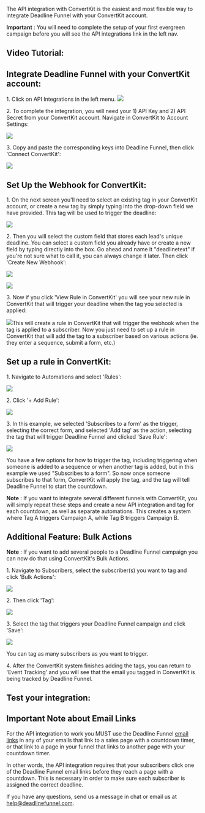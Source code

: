 The API integration with ConvertKit is the easiest and most flexible way to
integrate Deadline Funnel with your ConvertKit account.

**Important** :  You will need to complete the setup of your first evergreen
campaign before you will see the API integrations link in the left nav.

## Video Tutorial:

## Integrate Deadline Funnel with your ConvertKit account:

1\.  Click on API Integrations in the left menu. 
![](https://d33v4339jhl8k0.cloudfront.net/docs/assets/53974d6ce4b0c76107b109d1/images/5b4e064d2c7d3a03f89caf39/file-YqIQz3YyF0.png)


2\. To complete the integration, you will need your 1) API Key and 2) API Secret from your ConvertKit account. Navigate in ConvertKit to Account Settings: 

![](https://d33v4339jhl8k0.cloudfront.net/docs/assets/53974d6ce4b0c76107b109d1/images/5b6c71762c7d3a03f89d85c3/file-BjwP3qljIJ.png)


3\. Copy and paste the corresponding keys into Deadline Funnel, then click 'Connect ConvertKit': 

![](https://d33v4339jhl8k0.cloudfront.net/docs/assets/53974d6ce4b0c76107b109d1/images/5b4e0a062c7d3a03f89caf66/file-4ZdJm6QkBS.png)

## Set Up the Webhook for ConvertKit:

1\.  On the next screen you'll need to select an existing tag in your ConvertKit account, or create a new tag by simply typing into the drop-down field we have provided. This tag will be used to trigger the deadline: 

![](https://d33v4339jhl8k0.cloudfront.net/docs/assets/53974d6ce4b0c76107b109d1/images/5cfa8d0504286333a2645201/file-fYvqPgLuLj.jpg)


2\. Then you will select the custom field that stores each lead's unique deadline.
You can select a custom field you already have or create a new field by typing
directly into the box. Go ahead and name it "deadlinetext" if you're not sure
what to call it, you can always change it later. Then click 'Create New
Webhook':

![](https://d33v4339jhl8k0.cloudfront.net/docs/assets/53974d6ce4b0c76107b109d1/images/5cfa8d2204286333a2645204/file-CZO33MhNCB.jpg)

![](https://d33v4339jhl8k0.cloudfront.net/docs/assets/53974d6ce4b0c76107b109d1/images/5cfa8d3d04286333a2645205/file-ZCNu7IWZhc.jpg)


3\. Now if you click 'View Rule in ConvertKit' you will see your new rule in ConvertKit that will trigger your deadline when the tag you selected is applied: 

![](https://d33v4339jhl8k0.cloudfront.net/docs/assets/53974d6ce4b0c76107b109d1/images/5b4e0c812c7d3a03f89caf8b/file-CL2Fo6Qgld.png)This will create a rule in ConvertKit that will trigger the
webhook when the tag is applied to a subscriber. Now you just need to set up a
rule in ConvertKit that will add the tag to a subscriber based on various
actions (ie. they enter a sequence, submit a form, etc.)

## **Set up a rule in ConvertKit:**

1\.  Navigate to Automations and select 'Rules': 

![](https://d33v4339jhl8k0.cloudfront.net/docs/assets/53974d6ce4b0c76107b109d1/images/59cd3418042863033a1d36ba/file-Swf6BjGcbV.png)


2\. Click '+ Add Rule': 

![](https://d33v4339jhl8k0.cloudfront.net/docs/assets/53974d6ce4b0c76107b109d1/images/59cd344a042863033a1d36bd/file-uNASEtMAxR.png)


3\. In this example, we selected 'Subscribes to a form' as the trigger, selecting the correct form, and selected 'Add tag' as the action, selecting the tag that will trigger Deadline Funnel and clicked 'Save Rule': 

![](https://d33v4339jhl8k0.cloudfront.net/docs/assets/53974d6ce4b0c76107b109d1/images/59cd3525042863033a1d36c5/file-RUB4m0qn4I.png)

You have a few options for how to trigger the tag, including triggering when
someone is added to a sequence or when another tag is added, but in this
example we used "Subscribes to a form". So now once someone subscribes to that
form, ConvertKit will apply the tag, and the tag will tell Deadline Funnel to
start the countdown.

**Note** :  If you want to integrate several different funnels with
ConvertKit, you will simply repeat these steps and create a new API
integration and tag for each countdown, as well as separate automations. This
creates a system where Tag A triggers Campaign A, while Tag B triggers
Campaign B.

## Additional Feature: Bulk Actions

**Note** :  If you want to add several people to a Deadline Funnel campaign
you can now do that using ConvertKit's Bulk Actions.

1\.  Navigate to Subscribers, select the subscriber(s) you want to tag and click 'Bulk Actions': 

![](https://d33v4339jhl8k0.cloudfront.net/docs/assets/53974d6ce4b0c76107b109d1/images/5b6c725f2c7d3a03f89d85d3/file-wgvuegwj8P.png)


2\. Then click 'Tag': 

![](https://d33v4339jhl8k0.cloudfront.net/docs/assets/53974d6ce4b0c76107b109d1/images/5b6c72992c7d3a03f89d85d6/file-QQ5J9RCDJW.png)


3\. Select the tag that triggers your Deadline Funnel campaign and click 'Save': 

![](https://d33v4339jhl8k0.cloudfront.net/docs/assets/53974d6ce4b0c76107b109d1/images/5b6c731e0428631d7a89d0ee/file-Fe9sd3icrT.png)

You can tag as many subscribers as you want to trigger.


4\. After the ConvertKit system finishes adding the tags, you can return to 'Event Tracking' and you will see that the email you tagged in ConvertKit is being tracked by Deadline Funnel. 

## Test your integration:

## Important Note about Email Links

For the API integration to work you MUST use the Deadline Funnel  [email
links](http://documentation.deadlinefunnel.com/article/16-expiring-links) in
any of your emails that link to a sales page with a countdown timer, or that
link to a page in your funnel that links to another page with your countdown
timer.

In other words, the API integration requires that your subscribers click one
of the Deadline Funnel email links before they reach a page with a countdown.
This is necessary in order to make sure each subscriber is assigned the
correct deadline.

If you have any questions, send us a message in chat or email us at
[help@deadlinefunnel.com](mailto:mailto:help@deadlinefunnel.com).

